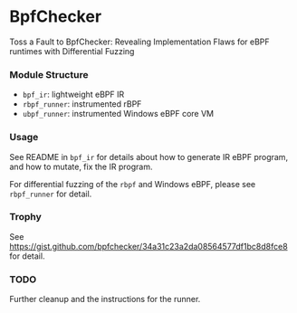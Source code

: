 # BpfChecker

Toss a Fault to BpfChecker: Revealing Implementation Flaws for eBPF runtimes with Differential Fuzzing

### Module Structure

- `bpf_ir`: lightweight eBPF IR
- `rbpf_runner`: instrumented rBPF
- `ubpf_runner`: instrumented Windows eBPF core VM

### Usage

See README in `bpf_ir` for details about how to generate IR eBPF program, and how to mutate, fix the IR program.

For differential fuzzing of the `rbpf` and Windows eBPF, please see `rbpf_runner` for detail.

### Trophy

See https://gist.github.com/bpfchecker/34a31c23a2da08564577df1bc8d8fce8 for detail.

### TODO

Further cleanup and the instructions for the runner.
